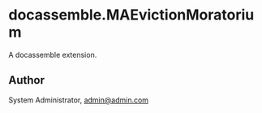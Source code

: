 # docassemble.MAEvictionMoratorium

A docassemble extension.

## Author

System Administrator, admin@admin.com

